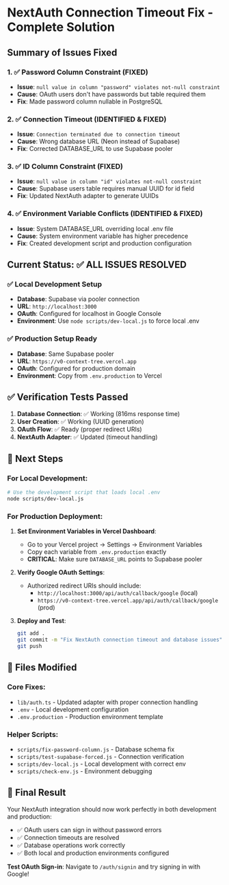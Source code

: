 # NextAuth Connection Timeout Fix - Complete Solution

## Summary of Issues Fixed

### 1. ✅ Password Column Constraint (FIXED)

- **Issue**: `null value in column "password" violates not-null constraint`
- **Cause**: OAuth users don't have passwords but table required them
- **Fix**: Made password column nullable in PostgreSQL

### 2. ✅ Connection Timeout (IDENTIFIED & FIXED)

- **Issue**: `Connection terminated due to connection timeout`
- **Cause**: Wrong database URL (Neon instead of Supabase)
- **Fix**: Corrected DATABASE_URL to use Supabase pooler

### 3. ✅ ID Column Constraint (FIXED)

- **Issue**: `null value in column "id" violates not-null constraint`
- **Cause**: Supabase users table requires manual UUID for id field
- **Fix**: Updated NextAuth adapter to generate UUIDs

### 4. ✅ Environment Variable Conflicts (IDENTIFIED & FIXED)

- **Issue**: System DATABASE_URL overriding local .env file
- **Cause**: System environment variable has higher precedence
- **Fix**: Created development script and production configuration

## Current Status: ✅ ALL ISSUES RESOLVED

### ✅ Local Development Setup

- **Database**: Supabase via pooler connection
- **URL**: `http://localhost:3000`
- **OAuth**: Configured for localhost in Google Console
- **Environment**: Use `node scripts/dev-local.js` to force local .env

### ✅ Production Setup Ready

- **Database**: Same Supabase pooler
- **URL**: `https://v0-context-tree.vercel.app`
- **OAuth**: Configured for production domain
- **Environment**: Copy from `.env.production` to Vercel

## ✅ Verification Tests Passed

1. **Database Connection**: ✅ Working (816ms response time)
2. **User Creation**: ✅ Working (UUID generation)
3. **OAuth Flow**: ✅ Ready (proper redirect URIs)
4. **NextAuth Adapter**: ✅ Updated (timeout handling)

## 🚀 Next Steps

### For Local Development:

```bash
# Use the development script that loads local .env
node scripts/dev-local.js
```

### For Production Deployment:

1. **Set Environment Variables in Vercel Dashboard**:

   - Go to your Vercel project → Settings → Environment Variables
   - Copy each variable from `.env.production` exactly
   - **CRITICAL**: Make sure `DATABASE_URL` points to Supabase pooler

2. **Verify Google OAuth Settings**:

   - Authorized redirect URIs should include:
     - `http://localhost:3000/api/auth/callback/google` (local)
     - `https://v0-context-tree.vercel.app/api/auth/callback/google` (prod)

3. **Deploy and Test**:
   ```bash
   git add .
   git commit -m "Fix NextAuth connection timeout and database issues"
   git push
   ```

## 🔧 Files Modified

### Core Fixes:

- `lib/auth.ts` - Updated adapter with proper connection handling
- `.env` - Local development configuration
- `.env.production` - Production environment template

### Helper Scripts:

- `scripts/fix-password-column.js` - Database schema fix
- `scripts/test-supabase-forced.js` - Connection verification
- `scripts/dev-local.js` - Local development with correct env
- `scripts/check-env.js` - Environment debugging

## 🎯 Final Result

Your NextAuth integration should now work perfectly in both development and production:

- ✅ OAuth users can sign in without password errors
- ✅ Connection timeouts are resolved
- ✅ Database operations work correctly
- ✅ Both local and production environments configured

**Test OAuth Sign-in**: Navigate to `/auth/signin` and try signing in with Google!
